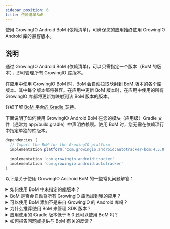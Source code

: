 ```yaml
---
sidebar_position: 6
title: 依赖清单BoM
---
```


使用 GrowingIO Android BoM (依赖清单)，可确保您的应用始终使用 GrowingIO Android 库的兼容版本。

## 说明
通过 GrowingIO Android BoM (依赖清单)，可以只需指定一个版本（BoM 的版本），即可管理所有 GrowingIO 库版本。

在应用中使用 GrowingIO BoM 时，BoM 会自动拉取映射到 BoM 版本的各个库版本。其中每个版本都将兼容。在应用中更新 BoM 版本时，在应用中使用的所有 GrowingIO 库都将更新为映射到该 BoM 版本的版本。

详细了解 [BoM 平台的 Gradle 支持](https://docs.gradle.org/4.6-rc-1/userguide/managing_transitive_dependencies.html#sec:bom_import)。

下面说明了如何使用 GrowingIO Android BoM 在您的模块（应用级）Gradle 文件（通常为 app/build.gradle）中声明依赖项。使用 BoM 时，您无需在依赖项行中指定单独的库版本。

```groovy
dependencies {
  // Import the BoM for the GrowingIO platform
  implementation platform('com.growingio.android:autotracker-bom:4.5.0')

  implementation 'com.growingio.android:tracker'
  implementation 'com.growingio.android:autotracker'
}
```

以下是关于使用 GrowingIO Android BoM 的一些常见问题解答：

<details>
  <summary>如何使用 BoM 中未指定的库版本？</summary>

可以在库的依赖中指定所需要的库版本号,如下。但不建议指定BoM中的版本号。

```groovy
dependencies {
  // Import the BoM for the GrowingIO platform
  implementation platform('com.growingio.android:autotracker-bom:4.5.0')

  implementation 'com.growingio.android:autotracker:4.5.0'
}
```
</details>

<details>
  <summary>BoM 是否会自动将所有 GrowingIO 库添加到我的应用？</summary>

不会。要在真正添加和使用对应库时，必须在模块（应用级）Gradle 文件（通常为 `app/build.gradle`）中将每个库声明为单独的依赖项行。
使用 BoM 可确保您应用中的任何 GrowingIO 库版本都兼容，但 BoM 并不会真正将这些 GrowingIO 库添加到您的应用。
</details>

<details>
  <summary>可以使用 BoM 添加不是来自 GrowingIO 的 Android 库吗？</summary>

不可以。GrowingIO Android BoM 仅管理 GrowingIO 库的库版本。
</details>

<details>
  <summary>为什么推荐使用 BoM 来管理 SDK 版本？</summary>

虽然每个 GrowingIO 库都单独进行版本控制，但这些库是一起构建的，以确保每个库的最新版本与其他库兼容。

使用 BoM 管理应用的 GrowingIO 库版本后，无需跟踪哪个版本的 GrowingIO 库与其他 GrowingIO 库兼容。
</details>

<details>
  <summary>应用使用的 Gradle 版本低于 5.0 还可以使用 BoM 吗？</summary>

  可以！对于 Gradle 5.0 及更高版本，BoM 支持将自动启用。不过，对于更早版本的 Gradle，只需启用 BoM 功能并采用略微不同的方式导入 BoM。

在 `settings.gradle`  文件中，添加 `enableFeaturePreview('IMPROVED_POM_SUPPORT')`。
在模块（应用级）Gradle 文件（通常为 `app/build.gradle`）中，像导入普通库（不带 platform 修饰符）一样导入 BoM，如下所示：

```groovy
dependencies {
  // Import the BoM for the GrowingIO platform
  implementation 'com.growingio.android:autotracker-bom:4.5.0'

  implementation 'com.growingio.android:autotracker'
}
```
</details>

<details>
  <summary>如何报告问题或提供与 BoM 有关的反馈？</summary>
  
  请访问 GitHub 上的 <a href="https://github.com/growingio/growingio-sdk-android-autotracker">GrowingIO Android SDK 代码库</a>
</details>
